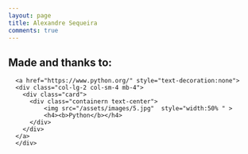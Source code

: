 ```yaml
---
layout: page
title: Alexandre Sequeira
comments: true
---
```

<style>  
  .card:hover {
      box-shadow: 0 8px 16px 0 rgba(0,0,0,0.2);
  }
  
  imgn {
      border-radius: 5px 5px 0 0;
  }
  
  .containern {
      padding: 2px 16px;
  }
  section.pricing {
  background: #9CECFB;
  /* fallback for old browsers */
  background: -webkit-linear-gradient(to right, #0052D4, #65C7F7, #9CECFB);
  /* Chrome 10-25, Safari 5.1-6 */
  background: linear-gradient(to right, #0052D4, #65C7F7, #9CECFB);
  /* W3C, IE 10+/ Edge, Firefox 16+, Chrome 26+, Opera 12+, Safari 7+ */
}

.pricing .card {
  border: none;
  border-radius: 1rem;
  transition: all 0.2s;
  box-shadow: 0 0.5rem 1rem 0 rgba(0, 0, 0, 0.1);
}

.pricing hr {
  margin: 1.5rem 0;
}

.pricing .card-title {
  margin: 0.5rem 0;
  font-size: 0.9rem;
  letter-spacing: .1rem;
  font-weight: bold;
}

.pricing .card-price {
  font-size: 3rem;
  margin: 0;
}

.pricing .card-price .period {
  font-size: 0.8rem;
}

.pricing ul li {
  margin-bottom: 1rem;
}

.pricing .text-muted {
  opacity: 0.7;
}

.pricing .btn {
  font-size: 80%;
  border-radius: 5rem;
  letter-spacing: .1rem;
  font-weight: bold;
  padding: 1rem;
  opacity: 0.7;
  transition: all 0.2s;
}

/* Hover Effects on Card */

@media (min-width: 992px) {
  .pricing .card:hover {
    margin-top: -.25rem;
    margin-bottom: .25rem;
    box-shadow: 0 0.5rem 1rem 0 rgba(0, 0, 0, 0.3);
  }
  .pricing .card:hover .btn {
    opacity: 1;
  }
}
@import url('https://maxcdn.bootstrapcdn.com/font-awesome/4.7.0/css/font-awesome.min.css');
section{
	padding: 60px 0;
}
section .section-title{
	text-align:center;
  color:#007CC5;
	margin-bottom:50px;
	text-transform:uppercase;
}
#what-we-do{
	background:#ffffff;
}
#what-we-do .card{
	padding: 1rem!important;
	border: none;
	margin-bottom:1rem;
	-webkit-transition: .5s all ease;
	-moz-transition: .5s all ease;
	transition: .5s all ease;
}
#what-we-do .card:hover{
	-webkit-box-shadow: 5px 7px 9px -4px rgb(158, 158, 158);
	-moz-box-shadow: 5px 7px 9px -4px rgb(158, 158, 158);
	box-shadow: 5px 7px 9px -4px rgb(158, 158, 158);
}
#what-we-do .card .card-block{
	padding-left: 50px;
    position: relative;
}
#what-we-do .card .card-block a{
	color:#007CC5 !important;
	font-weight:700;
	text-decoration:none;
}
#what-we-do .card .card-block a i{
	display:none;
	
}
#what-we-do .card:hover .card-block a i{
	display:inline-block;
	font-weight:700;
	
}
#what-we-do .card .card-block:before{
	font-family: FontAwesome;
    position: absolute;
    font-size: 39px;
    color:#007CC5;
    left: 0;
	-webkit-transition: -webkit-transform .2s ease-in-out;
    transition:transform .2s ease-in-out;
}
#what-we-do .card .block-1:before{
    content: "\f0b2";
}
#what-we-do .card .block-2:before{
    content: "\f0eb";
}
#what-we-do .card .block-3:before{
    content: "\f00c";
}
#what-we-do .card .block-4:before{
    content: "\f06e";
}
#what-we-do .card .block-5:before{
    content: "\f0c2";
}
#what-we-do .card .block-6:before{
    content: "\f15c";
}
#what-we-do .card:hover .card-block:before{
	-webkit-transform: rotate(360deg);
	transform: rotate(360deg);	
	-webkit-transition: .5s all ease;
	-moz-transition: .5s all ease;
	transition: .5s all ease;
}
</style>

<h2>Made and thanks to: </h2>
    <div class="row">

      <a href="https://www.python.org/" style="text-decoration:none"> 
      <div class="col-lg-2 col-sm-4 mb-4">
        <div class="card">
          <div class="containern text-center">
              <img src="/assets/images/5.jpg"  style="width:50% " >
              <h4><b>Python</b></h4> 
          </div>
        </div>
      </a>
      </div>


  </div>
</div>
